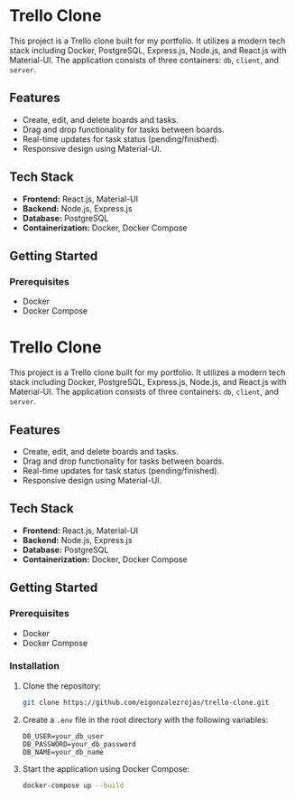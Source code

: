 # Trello Clone

This project is a Trello clone built for my portfolio. It utilizes a modern tech stack including Docker, PostgreSQL, Express.js, Node.js, and React.js with Material-UI. The application consists of three containers: `db`, `client`, and `server`.

## Features

- Create, edit, and delete boards and tasks.
- Drag and drop functionality for tasks between boards.
- Real-time updates for task status (pending/finished).
- Responsive design using Material-UI.

## Tech Stack

- **Frontend:** React.js, Material-UI
- **Backend:** Node.js, Express.js
- **Database:** PostgreSQL
- **Containerization:** Docker, Docker Compose

## Getting Started

### Prerequisites

- Docker
- Docker Compose

# Trello Clone

This project is a Trello clone built for my portfolio. It utilizes a modern tech stack including Docker, PostgreSQL, Express.js, Node.js, and React.js with Material-UI. The application consists of three containers: `db`, `client`, and `server`.

## Features

- Create, edit, and delete boards and tasks.
- Drag and drop functionality for tasks between boards.
- Real-time updates for task status (pending/finished).
- Responsive design using Material-UI.

## Tech Stack

- **Frontend:** React.js, Material-UI
- **Backend:** Node.js, Express.js
- **Database:** PostgreSQL
- **Containerization:** Docker, Docker Compose

## Getting Started

### Prerequisites

- Docker
- Docker Compose

### Installation

1. Clone the repository:

    ```bash
    git clone https://github.com/eigonzalezrojas/trello-clone.git
   
2. Create a `.env` file in the root directory with the following variables:

    ```env
    DB_USER=your_db_user
    DB_PASSWORD=your_db_password
    DB_NAME=your_db_name
    ```
3. Start the application using Docker Compose:

    ```bash
    docker-compose up --build